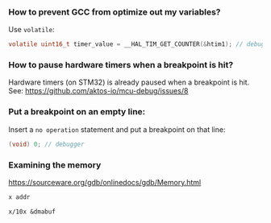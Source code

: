 ### How to prevent GCC from optimize out my variables?

Use `volatile`:

```c
volatile uint16_t timer_value = __HAL_TIM_GET_COUNTER(&htim1); // debugger 
```

### How to pause hardware timers when a breakpoint is hit?

Hardware timers (on STM32) is already paused when a breakpoint is hit. See: https://github.com/aktos-io/mcu-debug/issues/8

### Put a breakpoint on an empty line: 

Insert a `no operation` statement and put a breakpoint on that line: 

```c
(void) 0; // debugger
```

### Examining the memory 

https://sourceware.org/gdb/onlinedocs/gdb/Memory.html

```c
x addr
```

```
x/10x &dmabuf
```
